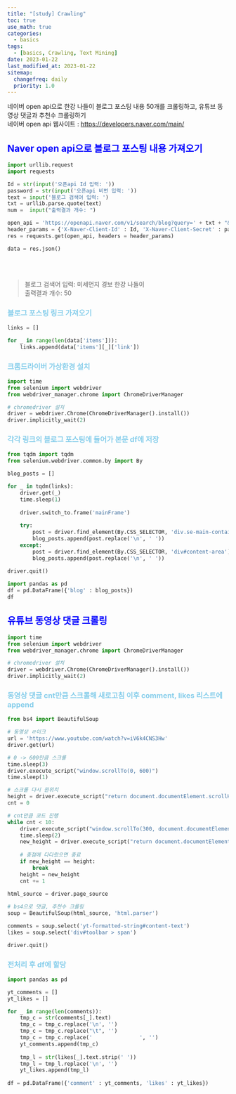 ```yaml
---
title: "[study] Crawling"
toc: true
use_math: true
categories:
  - basics
tags:
  - [basics, Crawling, Text Mining]
date: 2023-01-22
last_modified_at: 2023-01-22
sitemap:
  changefreq: daily
  priority: 1.0
---
```


네이버 open api으로 한강 나들이 블로그 포스팅 내용 50개를 크롤링하고, 유튜브 동영상 댓글과 추천수 크롤링하기 <br>
네이버 open api 웹사이트 : https://developers.naver.com/main/

## <span style = "color : blue">Naver open api으로 블로그 포스팅 내용 가져오기 </span>

```python
import urllib.request
import requests

Id = str(input('오픈api Id 입력: '))
password = str(input('오픈api 비번 입력: '))
text = input('블로그 검색어 입력: ')
txt = urllib.parse.quote(text)
num =  input("출력결과 개수: ")

open_api = 'https://openapi.naver.com/v1/search/blog?query=' + txt + "&display=" + num
header_params = {'X-Naver-Client-Id' : Id, 'X-Naver-Client-Secret' : password}
res = requests.get(open_api, headers = header_params)

data = res.json()
```
<br><br>
> 블로그 검색어 입력: 미세먼지 경보 한강 나들이 <br>
> 출력결과 개수: 50

### <span style = "color : skyblue"> 블로그 포스팅 링크 가져오기 </span>

```python
links = []

for _ in range(len(data['items'])):
    links.append(data['items'][_]['link'])
```    

### <span style = "color : skyblue"> 크롬드라이버 가상환경 설치 </span>

```python
import time
from selenium import webdriver
from webdriver_manager.chrome import ChromeDriverManager

# chromedriver 설치
driver = webdriver.Chrome(ChromeDriverManager().install())
driver.implicitly_wait(2)
```

### <span style = "color : skyblue"> 각각 링크의 블로그 포스팅에 들어가 본문 df에 저장 </span>

```python
from tqdm import tqdm
from selenium.webdriver.common.by import By

blog_posts = []

for _ in tqdm(links):
    driver.get(_)
    time.sleep(1)
    
    driver.switch_to.frame('mainFrame')
    
    try:
        post = driver.find_element(By.CSS_SELECTOR, 'div.se-main-container').text
        blog_posts.append(post.replace('\n', ' '))
    except:
        post = driver.find_element(By.CSS_SELECTOR, 'div#content-area').text
        blog_posts.append(post.replace('\n', ' '))
        
driver.quit()

import pandas as pd
df = pd.DataFrame({'blog' : blog_posts})
df
```

## <span style = "color : blue"> 유튜브 동영상 댓글 크롤링 </span>

```python
import time
from selenium import webdriver
from webdriver_manager.chrome import ChromeDriverManager

# chromedriver 설치
driver = webdriver.Chrome(ChromeDriverManager().install())
driver.implicitly_wait(2)
```

### <span style = "color : skyblue"> 동영상 댓글 cnt만큼 스크롤해 새로고침 이후 comment, likes 리스트에 append </span>

```python
from bs4 import BeautifulSoup

# 동영상 ㄹ이크
url = 'https://www.youtube.com/watch?v=iV6k4CNS3Hw'
driver.get(url)

# 0 -> 600만큼 스크롤
time.sleep(3)
driver.execute_script("window.scrollTo(0, 600)") 
time.sleep(1)

# 스크롤 다시 원위치
height = driver.execute_script("return document.documentElement.scrollHeight")
cnt = 0

# cnt만큼 코드 진행
while cnt < 10:
    driver.execute_script("window.scrollTo(300, document.documentElement.scrollHeight);")
    time.sleep(2)
    new_height = driver.execute_script("return document.documentElement.scrollHeight")
    
    # 종점에 다다랐으면 종료
    if new_height == height:
        break
    height = new_height
    cnt += 1
    
html_source = driver.page_source

# bs4으로 댓글, 추천수 크롤링
soup = BeautifulSoup(html_source, 'html.parser')

comments = soup.select('yt-formatted-string#content-text')
likes = soup.select('div#toolbar > span')

driver.quit()
```

### <span style = "color : skyblue"> 전처리 후 df에 할당 </span>

```python
import pandas as pd

yt_comments = []
yt_likes = []

for _ in range(len(comments)):
    tmp_c = str(comments[_].text)
    tmp_c = tmp_c.replace('\n', '')
    tmp_c = tmp_c.replace("\t", '')
    tmp_c = tmp_c.replace('               ', '')
    yt_comments.append(tmp_c)
    
    tmp_l = str(likes[_].text.strip(' '))
    tmp_l = tmp_l.replace('\n', '')
    yt_likes.append(tmp_l)
    
df = pd.DataFrame({'comment' : yt_comments, 'likes' : yt_likes})  
```
